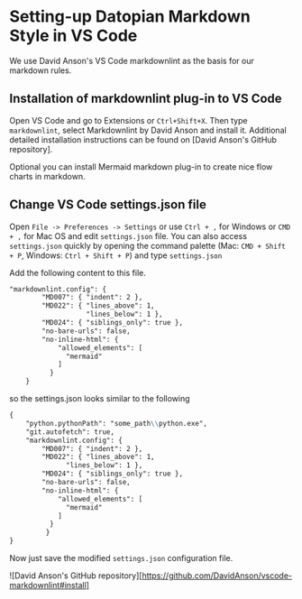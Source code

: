 # Setting-up Datopian Мarkdown Style in VS Code

We use David Anson's VS Code markdownlint as the basis for our markdown rules.

## Installation of markdownlint plug-in to VS Code

Open VS Code and go to Extensions or `Ctrl+Shift+X`. Then type `markdownlint`, select Markdownlint by David Anson and install it.
Additional detailed installation instructions can be found on [David Anson's GitHub repository].

Optional you can install Mermaid markdown plug-in to create nice flow charts in markdown.

## Change VS Code settings.json file

Open `File -> Preferences -> Settings` or use `Ctrl + ,` for Windows or `CMD + ,` for Mac OS and edit `settings.json` file.
You can also access `settings.json` quickly by opening the command palette (Mac: `CMD + Shift + P`, Windows: `Ctrl + Shift + P`) and type `settings.json`

Add the following content to this file.

``` markdown
"markdownlint.config": {
        "MD007": { "indent": 2 },
        "MD022": { "lines_above": 1,
                   "lines_below": 1 },
        "MD024": { "siblings_only": true },
        "no-bare-urls": false,
        "no-inline-html": {
            "allowed_elements": [
              "mermaid"
            ]
          }
    }
```

so the settings.json looks similar to the following

``` markdown
{
    "python.pythonPath": "some_path\\python.exe",
    "git.autofetch": true,
    "markdownlint.config": {
        "MD007": { "indent": 2 },
        "MD022": { "lines_above": 1,
              "lines_below": 1 },
        "MD024": { "siblings_only": true },
        "no-bare-urls": false,
        "no-inline-html": {
            "allowed_elements": [
              "mermaid"
            ]
          }
         }
}
```

Now just save the modified `settings.json` configuration file.

![David Anson's GitHub repository][https://github.com/DavidAnson/vscode-markdownlint#install]
